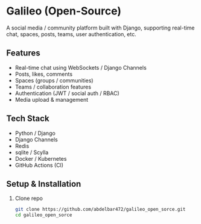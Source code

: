 # Galileo (Open-Source)

A social media / community platform built with Django, supporting real-time chat, spaces, posts, teams, user authentication, etc.

## Features

- Real-time chat using WebSockets / Django Channels  
- Posts, likes, comments  
- Spaces (groups / communities)  
- Teams / collaboration features  
- Authentication (JWT / social auth / RBAC)  
- Media upload & management  

## Tech Stack

- Python / Django  
- Django Channels  
- Redis  
- sqlite / Scylla 
- Docker / Kubernetes 
- GitHub Actions (CI)  

## Setup & Installation

1. Clone repo  
   ```bash
   git clone https://github.com/abdelbar472/galileo_open_sorce.git
   cd galileo_open_sorce
